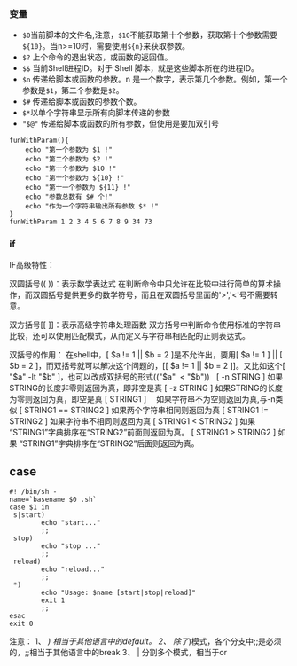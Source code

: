 
### 变量
- `$0`当前脚本的文件名,注意，`$10`不能获取第十个参数，获取第十个参数需要`${10}`。当n>=10时，需要使用`${n}`来获取参数。
- `$?` 上个命令的退出状态，或函数的返回值。
- `$$` 当前Shell进程ID。对于 Shell 脚本，就是这些脚本所在的进程ID。
- `$n` 传递给脚本或函数的参数。n 是一个数字，表示第几个参数。例如，第一个参数是`$1`，第二个参数是`$2`。
- `$#` 传递给脚本或函数的参数个数。
- `$*`以单个字符串显示所有向脚本传递的参数
- `"$@"` 传递给脚本或函数的所有参数，但使用是要加双引号

```shell
funWithParam(){  
    echo "第一个参数为 $1 !"  
    echo "第二个参数为 $2 !"  
    echo "第十个参数为 $10 !"  
    echo "第十个参数为 ${10} !"  
    echo "第十一个参数为 ${11} !"  
    echo "参数总数有 $# 个!"  
    echo "作为一个字符串输出所有参数 $* !"  
}  
funWithParam 1 2 3 4 5 6 7 8 9 34 73
```

### if
IF高级特性：

双圆括号(( ))：表示数学表达式
在判断命令中只允许在比较中进行简单的算术操作，而双圆括号提供更多的数学符号，而且在双圆括号里面的'>','<'号不需要转意。

双方括号[[ ]]：表示高级字符串处理函数
双方括号中判断命令使用标准的字符串比较，还可以使用匹配模式，从而定义与字符串相匹配的正则表达式。

双括号的作用：
在shell中，[ $a != 1 || $b = 2 ]是不允许出，要用[ $a != 1 ] || [ $b = 2 ]，而双括号就可以解决这个问题的，[[ $a != 1 || $b = 2 ]]。又比如这个[ "$a" -lt "$b" ]，也可以改成双括号的形式(("$a"
 < "$b"))
 
[ -n STRING ] 如果STRING的长度非零则返回为真，即非空是真
[ -z STRING ] 如果STRING的长度为零则返回为真，即空是真
[ STRING1 ]　 如果字符串不为空则返回为真,与-n类似
[ STRING1 == STRING2 ] 如果两个字符串相同则返回为真
[ STRING1 != STRING2 ] 如果字符串不相同则返回为真
[ STRING1 < STRING2 ] 如果 “STRING1”字典排序在“STRING2”前面则返回为真。
[ STRING1 > STRING2 ] 如果 “STRING1”字典排序在“STRING2”后面则返回为真。

## case

```shell
#! /bin/sh -
name=`basename $0 .sh`
case $1 in
 s|start)
        echo "start..."
        ;;
 stop)
        echo "stop ..."
        ;;
 reload)
        echo "reload..."
        ;;
 *)
        echo "Usage: $name [start|stop|reload]"
        exit 1
        ;;
esac
exit 0
```

注意：
1、 *) 相当于其他语言中的default。
2、 除了*)模式，各个分支中;;是必须的，;;相当于其他语言中的break
3、 | 分割多个模式，相当于or